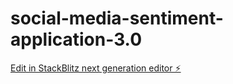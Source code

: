 # social-media-sentiment-application-3.0

[Edit in StackBlitz next generation editor ⚡️](https://stackblitz.com/~/github.com/21jritz/social-media-sentiment-application-3.0)